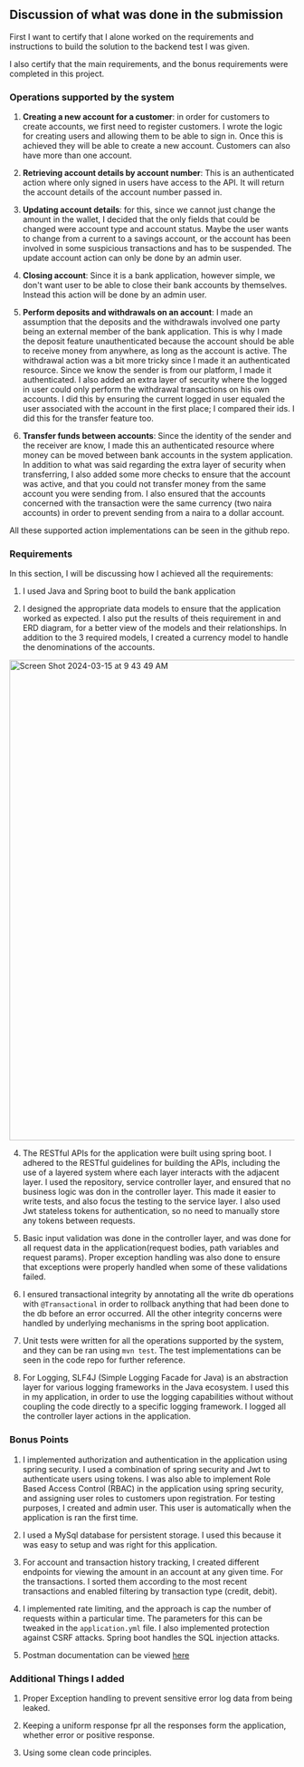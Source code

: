 ## Discussion of what was done in the submission

First I want to certify that I alone worked on the requirements and instructions
to build the solution to the backend test I was given.

I also certify that the main requirements, and the bonus requirements were 
completed in this project.


### Operations supported by the system
1. **Creating a new account for a customer**: in order for customers to create accounts,
we first need to register customers. I wrote the logic for creating users and allowing
them to be able to sign in. Once this is achieved they will be able to create a new account.
Customers can also have more than one account.


2. **Retrieving account details by account number**: This is an authenticated action where only signed 
in users have access to the API. It will return the account details of the account number passed in.


3. **Updating account details**: for this, since we cannot just change the amount in the wallet, I
decided that the only fields that could be changed were account type and account status. Maybe the user
wants to change from a current to a savings account, or the account has been involved in some suspicious 
transactions and has to be suspended. The update account action can only be done by an admin user.


4. **Closing account**: Since it is a bank application, however simple, we don't want user to be able to close
their bank accounts by themselves. Instead this action will be done by an admin user.


5. **Perform deposits and withdrawals on an account**: I made an assumption that the deposits and the withdrawals
involved one party being an external member of the bank application. This is why I made the deposit feature unauthenticated
because the account should be able to receive money from anywhere, as long as the account is active. The withdrawal action was a bit more tricky since I made it an
authenticated resource. Since we know the sender is from our platform, I made it authenticated. I also added an extra layer of
security where the logged in user could only perform the withdrawal transactions on his own accounts. I did this by ensuring the
current logged in user equaled the user associated with the account in the first place; I compared their ids. I did this for
the transfer feature too.


6. **Transfer funds between accounts**: Since the identity of the sender and the receiver are know, I made this an authenticated 
resource where money can be moved between bank accounts in the system application. In addition to what was said regarding the
extra layer of security when transferring, I also added some more checks to ensure that the account was active, and that you could not
transfer money from the same account you were sending from. I also ensured that the accounts concerned with the transaction were the 
same currency (two naira accounts) in order to prevent sending from a naira to a dollar account. 


All these supported action implementations can be seen in the github repo.

### Requirements

In this section, I will be discussing how I achieved all the requirements:

1. I used Java and Spring boot to build the bank application


2. I designed the appropriate data models to ensure that the application worked as expected. I also put the results of theis
requirement in and ERD diagram, for a better view of the models and their relationships. 
In addition to the 3 required models, I created a currency model to handle the denominations of the accounts.

<img width="848" alt="Screen Shot 2024-03-15 at 9 43 49 AM" src="https://github.com/Oluwatodimu/banking-service/assets/81085914/b205b4ac-2538-42e1-b194-14272e931e0d">

4. The RESTful APIs for the application were built using spring boot. I adhered to the RESTful guidelines for building the 
APIs, including the use of a layered system where each layer interacts with the adjacent layer. I used the repository, service
controller layer, and ensured that no business logic was don in the controller layer. This made it easier to write tests, and 
also focus the testing to the service layer. I also used Jwt stateless tokens for authentication, so no need to manually store
any tokens between requests.


5. Basic input validation was done in the controller layer, and was done for all request data in the application(request bodies,
path variables and request params). Proper exception handling was also done to ensure that exceptions were properly handled when
some of these validations failed.


6. I ensured transactional integrity by annotating all the write db operations with `@Transactional` in order to rollback anything
that had been done to the db before an error occurred. All the other integrity concerns were handled by underlying mechanisms in the
spring boot application.


7. Unit tests were written for all the operations supported by the system, and they can be ran using `mvn test`. The test implementations 
can be seen in the code repo for further reference.


8. For Logging, SLF4J (Simple Logging Facade for Java) is an abstraction layer for various logging frameworks in the Java ecosystem. I used this in
my application, in order to use the logging capabilities without without coupling the code directly to a specific logging framework. I logged all the
controller layer actions in the application.


### Bonus Points
1. I implemented authorization and authentication in the application using spring security. I used a combination of spring security and
Jwt to authenticate users using tokens. I was also able to implement Role Based Access Control (RBAC) in the 
application using spring security, and assigning user roles to customers upon registration. For testing purposes, I created and admin user. This user
is automatically when the application is ran the first time.


2. I used a MySql database for persistent storage. I used this because it was easy to setup and was right for this application.


3. For account and transaction history tracking, I created different endpoints for viewing the amount in an account at any given time. For
the transactions. I sorted them according to the most recent transactions and enabled filtering by transaction type (credit, debit).


4. I implemented rate limiting, and the approach is cap the number of requests within a particular time. The parameters for this
can be tweaked in the `application.yml` file. I also implemented protection against CSRF attacks. Spring boot handles the SQL injection attacks.


5. Postman documentation can be viewed [here](https://www.postman.com/lively-firefly-891824/workspace/my-public-workspace/request/18629385-07dbd1e2-92e5-4493-9b0f-e073a06ce8a7)


### Additional Things I added
1. Proper Exception handling to prevent sensitive error log data from being leaked.

2. Keeping a uniform response fpr all the responses form the application, whether error or positive response.

3. Using some clean code principles.

